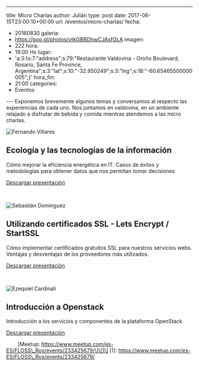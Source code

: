 ---
title: Micro Charlas
author: Julián
type: post
date: 2017-06-15T23:00:10+00:00
url: /eventos/micro-charlas/
fecha:
  - 20160830
galeria:
  - https://goo.gl/photos/vtkGBBDhwCJAsfGLA
imagen:
  - 222
hora:
  - 19:00 Hs
lugar:
  - 'a:3:{s:7:"address";s:79:"Restaurante Valdovina - Oroño Boulevard, Rosario, Santa Fe Province, Argentina";s:3:"lat";s:10:"-32.950249";s:3:"lng";s:18:"-60.65465500000005";}'
hora_fin:
  - 21:00
categories:
  - Eventos


--- Exponemos brevemente algunos temas y conversamos al respecto las experiencias de cada uno. Nos juntamos en valdovina, en un ambiente relajado a disfrutar de bebida y comida mientras atendemos a las micro charlas.

![Fernando Villares](https://itfloss.rocks/wp-content/themes/hummingBird/img/fer.jpg)

Ecología y las tecnologías de la información
--------------------------------------------

  
Cómo mejorar la eficiencia energética en IT. Casos de éxitos y metodologías para obtener datos que nos permitan tomar decisiones  

[Descargar presentación](https://goo.gl/3pQ5W9)

   

![Sebastián Dominguez](https://itfloss.rocks/wp-content/themes/hummingBird/img/seba.jpg)

Utilizando certificados SSL - Lets Encrypt / StartSSL
-----------------------------------------------------

  
Cómo implementar certificados gratuitos SSL para nuestros servicios webs. Ventajas y desventajas de los proveedores más utilizados.  

[Descargar presentación](https://goo.gl/dOBHYT)

   

![Ezequiel Cardinali](https://itfloss.rocks/wp-content/themes/hummingBird/img/eze.jpg)

Introducción a Openstack
------------------------

  
Introducción a los servicios y componentes de la plataforma OpenStack  

[Descargar presentación](https://goo.gl/gMQnZ6)

        \[Meetup: https://www.meetup.com/es-ES/FLOSS\_Ros/events/233425679/\]\[1\] \[1\]: https://www.meetup.com/es-ES/FLOSS\_Ros/events/233425679/